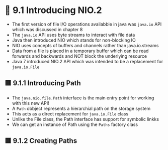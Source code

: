 <link href="../../styles.css" rel="stylesheet"></link>


# 🧠 9.1 Introducing NIO.2
* The first version of file I/O operations availabble in java was `java.io` API which was discussed in chapter 8
* The `java.io` API uses byte streams to interact with file data 
* Java then introduced NIO which stands for non-blocking IO
* NIO uses concepts of buffers and channels rather than java.io.streams
* Data from a file is placed in a temporary buffer which can be read forwards and backwards and NOT block the underlying resource
* Java 7 introduced NIO.2 API which was intended to be a replacement for `java.io.File`


## 🟥 9.1.1 Introducing Path
* The `java.nio.file.Path` interface is the main entry point for working with this new API!
* A `Path` obbject represents a hierarchial path on the storage system
* This acts as a direct replacement for `java.io.File` class
* Unlike the File class, the Path interface has support for symbolic linkks
* We can get an instance of Path using the `Paths` factory class

## 🟥 9.1.2 Creating Paths
